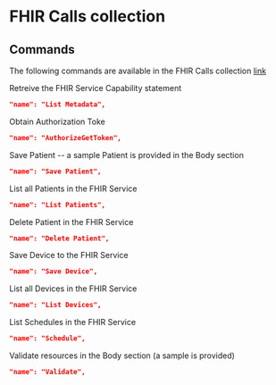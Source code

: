 # FHIR Calls collection 

## Commands 
The following commands are available in the FHIR Calls collection [link](../api-for-fhir/FHIR-CALLS.postman_collection.json)

Retreive the FHIR Service Capability statement 
```json
"name": "List Metadata",
```

Obtain Authorization Toke 
```json
"name": "AuthorizeGetToken",
```

Save Patient -- a sample Patient is provided in the Body section 
```json
"name": "Save Patient",
```

List all Patients in the FHIR Service
```json
"name": "List Patients",
```

Delete Patient in the FHIR Service 
```json
"name": "Delete Patient",
```

Save Device to the FHIR Service 
```json
"name": "Save Device",
```

List all Devices in the FHIR Service 
```json
"name": "List Devices",
```

List Schedules in the FHIR Service 
```json
"name": "Schedule",
```

Validate resources in the Body section (a sample is provided)
```json
"name": "Validate",
```
